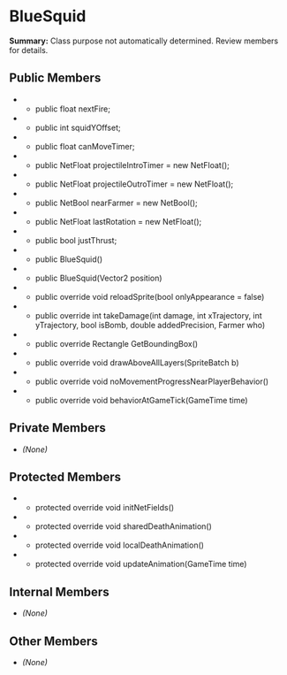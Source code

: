 # BlueSquid

**Summary:** Class purpose not automatically determined. Review members for details.

## Public Members
- - public float nextFire;
- - public int squidYOffset;
- - public float canMoveTimer;
- - public NetFloat projectileIntroTimer = new NetFloat();
- - public NetFloat projectileOutroTimer = new NetFloat();
- - public NetBool nearFarmer = new NetBool();
- - public NetFloat lastRotation = new NetFloat();
- - public bool justThrust;
- - public BlueSquid()
- - public BlueSquid(Vector2 position)
- - public override void reloadSprite(bool onlyAppearance = false)
- - public override int takeDamage(int damage, int xTrajectory, int yTrajectory, bool isBomb, double addedPrecision, Farmer who)
- - public override Rectangle GetBoundingBox()
- - public override void drawAboveAllLayers(SpriteBatch b)
- - public override void noMovementProgressNearPlayerBehavior()
- - public override void behaviorAtGameTick(GameTime time)

## Private Members
- *(None)*

## Protected Members
- - protected override void initNetFields()
- - protected override void sharedDeathAnimation()
- - protected override void localDeathAnimation()
- - protected override void updateAnimation(GameTime time)

## Internal Members
- *(None)*

## Other Members
- *(None)*
